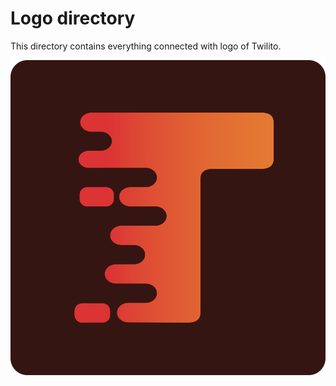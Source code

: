 # Logo directory #

This directory contains everything connected with logo of Twilito.

![Twilito Logo](https://raw.githubusercontent.com/Twilito/Branding/master/LOGO/Export%20logo.png)